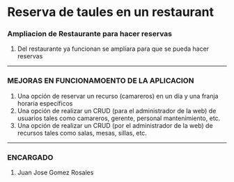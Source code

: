 # Reserva de taules en un restaurant

<h3><strong>Ampliacion de Restaurante para hacer reservas</strong></h3>
<ol>
<li>Del restaurante ya funcionan se ampliara para que se pueda hacer reservas</li>
</ol>
  <hr>
<h3><strong>MEJORAS EN FUNCIONAMOENTO DE LA APLICACION</strong></h3>
  <ol>
<li>Una opción de reservar un recurso (camareros) en un día y una franja horaria específicos</li>
<li>Una opción de realizar un CRUD (para el administrador de la web) de usuarios tales como camareros, gerente, personal mantenimiento, etc.</li>
<li>Una opción de realizar un CRUD (por el administrador de la web) de recursos tales como salas, mesas, sillas, etc.</li>
  </ol>
<hr>
<h3><strong>ENCARGADO</strong></h3>
  <ol>
    <li>Juan Jose Gomez Rosales</li>
  </ol>

